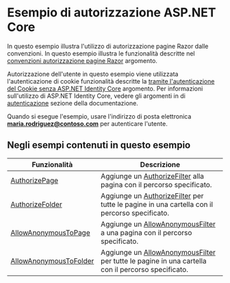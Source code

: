 # <a name="aspnet-core-authorization-sample"></a>Esempio di autorizzazione ASP.NET Core

In questo esempio illustra l'utilizzo di autorizzazione pagine Razor dalle convenzioni. In questo esempio illustra le funzionalità descritte nel [convenzioni autorizzazione pagine Razor](https://docs.microsoft.com/aspnet/core/security/authorization/razor-pages-authorization) argomento.

Autorizzazione dell'utente in questo esempio viene utilizzata l'autenticazione di cookie funzionalità descritte la [tramite l'autenticazione del Cookie senza ASP.NET Identity Core](https://docs.microsoft.com/aspnet/core/security/authentication/cookie) argomento. Per informazioni sull'utilizzo di ASP.NET Identity Core, vedere gli argomenti in di [autenticazione](https://docs.microsoft.com/aspnet/core/security/authentication/index) sezione della documentazione.

Quando si esegue l'esempio, usare l'indirizzo di posta elettronica  **maria.rodriguez@contoso.com**  per autenticare l'utente.

## <a name="examples-in-this-sample"></a>Negli esempi contenuti in questo esempio

| Funzionalità | Descrizione |
| ------- | ----------- |
| [AuthorizePage](https://docs.microsoft.com/dotnet/api/microsoft.extensions.dependencyinjection.pageconventioncollectionextensions.authorizepage) | Aggiunge un [AuthorizeFilter](https://docs.microsoft.com/dotnet/api/microsoft.aspnetcore.mvc.authorization.authorizefilter) alla pagina con il percorso specificato. |
| [AuthorizeFolder](https://docs.microsoft.com/dotnet/api/microsoft.extensions.dependencyinjection.pageconventioncollectionextensions.authorizefolder) | Aggiunge un [AuthorizeFilter](https://docs.microsoft.com/dotnet/api/microsoft.aspnetcore.mvc.authorization.authorizefilter) per tutte le pagine in una cartella con il percorso specificato. |
| [AllowAnonymousToPage](https://docs.microsoft.com/dotnet/api/microsoft.extensions.dependencyinjection.pageconventioncollectionextensions.allowanonymoustopage) | Aggiunge un [AllowAnonymousFilter](https://docs.microsoft.com/dotnet/api/microsoft.aspnetcore.mvc.authorization.allowanonymousfilter) a una pagina con il percorso specificato. |
| [AllowAnonymousToFolder](https://docs.microsoft.com/dotnet/api/microsoft.extensions.dependencyinjection.pageconventioncollectionextensions.allowanonymoustofolder) | Aggiunge un [AllowAnonymousFilter](https://docs.microsoft.com/dotnet/api/microsoft.aspnetcore.mvc.authorization.allowanonymousfilter) per tutte le pagine in una cartella con il percorso specificato. |
